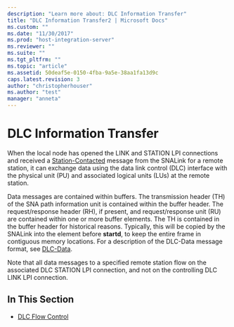 ```yaml
---
description: "Learn more about: DLC Information Transfer"
title: "DLC Information Transfer2 | Microsoft Docs"
ms.custom: ""
ms.date: "11/30/2017"
ms.prod: "host-integration-server"
ms.reviewer: ""
ms.suite: ""
ms.tgt_pltfrm: ""
ms.topic: "article"
ms.assetid: 50deaf5e-0150-4fba-9a5e-38aa1fa13d9c
caps.latest.revision: 3
author: "christopherhouser"
ms.author: "test"
manager: "anneta"
---
```

# DLC Information Transfer
When the local node has opened the LINK and STATION LPI connections and received a [Station-Contacted](./station-contacted1.md) message from the SNALink for a remote station, it can exchange data using the data link control (DLC) interface with the physical unit (PU) and associated logical units (LUs) at the remote station.  
  
 Data messages are contained within buffers. The transmission header (TH) of the SNA path information unit is contained within the buffer header. The request/response header (RH), if present, and request/response unit (RU) are contained within one or more buffer elements. The TH is contained in the buffer header for historical reasons. Typically, this will be copied by the SNALink into the element before **startd**, to keep the entire frame in contiguous memory locations. For a description of the DLC-Data message format, see [DLC-Data](./dlc-data1.md).  
  
 Note that all data messages to a specified remote station flow on the associated DLC STATION LPI connection, and not on the controlling DLC LINK LPI connection.  
  
## In This Section  
  
-   [DLC Flow Control](../core/dlc-flow-control1.md)
